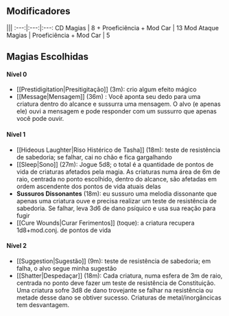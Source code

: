 ## Modificadores

|||
:---:|:---:|:---:
CD Magias | 8 + Proeficiência + Mod Car | 13
Mod Ataque Magias | Proeficiência + Mod Car | 5


## Magias Escolhidas
#### Nível 0
 
 - [[Prestidigitation|Presitigitação]] (3m): crio algum efeito mágico 
 - [[Message|Mensagem]] (36m) : Você aponta seu dedo para uma criatura dentro do alcance e sussurra uma mensagem. O alvo (e apenas ele) ouvi a mensagem e pode responder com um sussurro que apenas você pode ouvir.

#### Nível 1

- [[Hideous Laughter|Riso Histérico de Tasha]] (18m): teste de resistência de sabedoria; se falhar, cai no chão e fica gargalhando
- [[Sleep|Sono]] (27m): Jogue 5d8; o total é a quantidade de pontos de vida de criaturas afetados pela magia. As criaturas numa área de 6m de raio, centrada no ponto escolhido, dentro do alcance, são afetadas em ordem ascendente dos pontos de vida atuais delas
- **Sussuros Dissonantes** (18m): eu sussuro uma melodia dissonante que apenas uma criatura ouve e precisa realizar um teste de resistência de sabedoria. Se falhar, leva 3d6 de dano psíquico e usa sua reação para fugir
- [[Cure Wounds|Curar Ferimentos]] (toque): a criatura recupera 1d8+mod.conj. de pontos de vida

#### Nível 2

- [[Suggestion|Sugestão]] (9m): teste de resistência de sabedoria; em falha, o alvo segue minha sugestão
- [[Shatter|Despedaçar]] (18m): Cada criatura, numa esfera de 3m de raio, centrada no ponto deve fazer um teste de resistência de Constituição. Uma criatura sofre 3d8 de dano trovejante se falhar na resistência ou metade desse dano se obtiver sucesso. Criaturas de metal/inorgâncicas tem desvantagem. 

